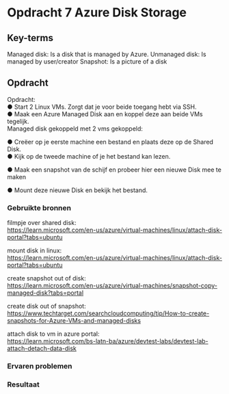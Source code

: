 # Opdracht 7 Azure Disk Storage


## Key-terms
Managed disk: Is a disk that is managed by Azure. 
Unmanaged disk: Is managed by user/creator 
Snapshot: Is a picture of a disk  




## Opdracht
Opdracht:  
●	Start 2 Linux VMs. Zorgt dat je voor beide toegang hebt via SSH.  
●	Maak een Azure Managed Disk aan en koppel deze aan beide VMs tegelijk.   
Managed disk gekoppeld met 2 vms gekoppeld:  


●	Creëer op je eerste machine een bestand en plaats deze op de Shared Disk.  
●	Kijk op de tweede machine of je het bestand kan lezen.   
 

 
●	Maak een snapshot van de schijf en probeer hier een nieuwe Disk mee te maken    



●	Mount deze nieuwe Disk en bekijk het bestand. 


### Gebruikte bronnen  

filmpje over shared disk:  
https://learn.microsoft.com/en-us/azure/virtual-machines/linux/attach-disk-portal?tabs=ubuntu

mount disk in linux:  
https://learn.microsoft.com/en-us/azure/virtual-machines/linux/attach-disk-portal?tabs=ubuntu    

create snapshot out of disk:  
https://learn.microsoft.com/en-us/azure/virtual-machines/snapshot-copy-managed-disk?tabs=portal

create disk out of snapshot:  
https://www.techtarget.com/searchcloudcomputing/tip/How-to-create-snapshots-for-Azure-VMs-and-managed-disks  

attach disk to vm in azure portal:   
https://learn.microsoft.com/bs-latn-ba/azure/devtest-labs/devtest-lab-attach-detach-data-disk

### Ervaren problemen


### Resultaat
